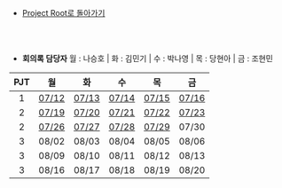 - [Project Root로 돌아가기](../../README.md)

<br><br>

- **회의록 담당자** 월 : 나승호 | 화 : 김민기 | 수 : 박나영 | 목 : 당현아 | 금 : 조현민

|  PJT  |             월              |             화              |             수              |             목              |             금              |
| :---: | :-------------------------: | :-------------------------: | :-------------------------: | :-------------------------: | :-------------------------: |
|   1   | [07/12](./회의록/210712.md) | [07/13](./회의록/210713.md) | [07/14](./회의록/210714.md) | [07/15](./회의록/210715.md) | [07/16](./회의록/210716.md) |
|   2   | [07/19](./회의록/210719.md) | [07/20](./회의록/210720.md) | [07/21](./회의록/210721.md) | [07/22](./회의록/210722.md) | [07/23](./회의록/210723.md) |
|   2   | [07/26](./회의록/210726.md) | [07/27](./회의록/210727.md) | [07/28](./회의록/210728.md) | [07/29](./회의록/210729.md) |            07/30            |
|   3   |            08/02            |            08/03            |            08/04            |            08/05            |            08/06            |
|   3   |            08/09            |            08/10            |            08/11            |            08/12            |            08/13            |
|   3   |            08/16            |            08/17            |            08/18            |            08/19            |            08/20            |